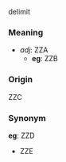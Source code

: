 delimit
### Meaning
+ _adj_: ZZA
	+ __eg__: ZZB

### Origin

ZZC

### Synonym

__eg__: ZZD

+ ZZE


